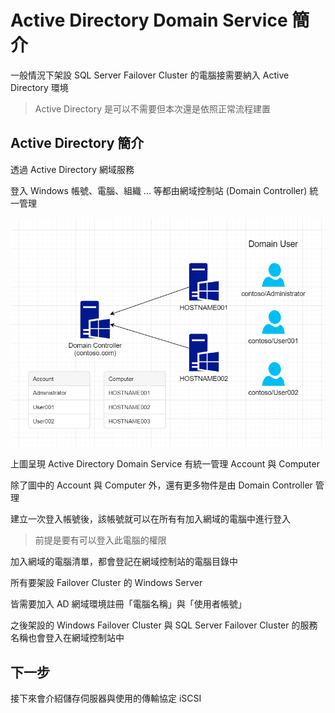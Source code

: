 
# Active Directory Domain Service 簡介

一般情況下架設 SQL Server Failover Cluster 的電腦接需要納入 Active Directory 環境

> Active Directory 是可以不需要但本次還是依照正常流程建置

## Active Directory 簡介

透過 Active Directory 網域服務

登入 Windows 帳號、電腦、組織 ... 等都由網域控制站 (Domain Controller) 統一管理

![](https://raw.githubusercontent.com/txstudio/2020-12th-ironman/master/images/02/active-directory-basic-graphic.gif)

上圖呈現 Active Directory Domain Service 有統一管理 Account 與 Computer

除了圖中的 Account 與 Computer 外，還有更多物件是由 Domain Controller 管理

建立一次登入帳號後，該帳號就可以在所有有加入網域的電腦中進行登入

> 前提是要有可以登入此電腦的權限

加入網域的電腦清單，都會登記在網域控制站的電腦目錄中

所有要架設 Failover Cluster 的 Windows Server

皆需要加入 AD 網域環境註冊「電腦名稱」與「使用者帳號」

之後架設的 Windows Failover Cluster 與 SQL Server Failover Cluster 的服務名稱也會登入在網域控制站中

## 下一步

接下來會介紹儲存伺服器與使用的傳輸協定 iSCSI
